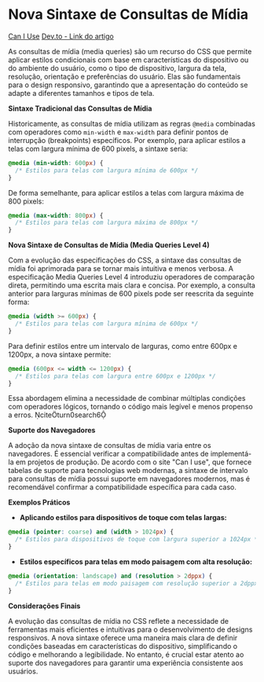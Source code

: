 # Nova Sintaxe de Consultas de Mídia

[Can I Use](https://caniuse.com/?search=media%20queries)
[Dev.to - Link do artigo](https://dev.to/perisicnikola37/new-css-media-queries-syntax-45og?ref=dailydev)

As consultas de mídia (media queries) são um recurso do CSS que permite aplicar estilos condicionais com base em características do dispositivo ou do ambiente do usuário, como o tipo de dispositivo, largura da tela, resolução, orientação e preferências do usuário. Elas são fundamentais para o design responsivo, garantindo que a apresentação do conteúdo se adapte a diferentes tamanhos e tipos de tela.

**Sintaxe Tradicional das Consultas de Mídia**

Historicamente, as consultas de mídia utilizam as regras `@media` combinadas com operadores como `min-width` e `max-width` para definir pontos de interrupção (breakpoints) específicos. Por exemplo, para aplicar estilos a telas com largura mínima de 600 pixels, a sintaxe seria:


```css
@media (min-width: 600px) {
  /* Estilos para telas com largura mínima de 600px */
}
```


De forma semelhante, para aplicar estilos a telas com largura máxima de 800 pixels:


```css
@media (max-width: 800px) {
  /* Estilos para telas com largura máxima de 800px */
}
```


**Nova Sintaxe de Consultas de Mídia (Media Queries Level 4)**

Com a evolução das especificações do CSS, a sintaxe das consultas de mídia foi aprimorada para se tornar mais intuitiva e menos verbosa. A especificação Media Queries Level 4 introduziu operadores de comparação direta, permitindo uma escrita mais clara e concisa. Por exemplo, a consulta anterior para larguras mínimas de 600 pixels pode ser reescrita da seguinte forma:


```css
@media (width >= 600px) {
  /* Estilos para telas com largura mínima de 600px */
}
```


Para definir estilos entre um intervalo de larguras, como entre 600px e 1200px, a nova sintaxe permite:


```css
@media (600px <= width <= 1200px) {
  /* Estilos para telas com largura entre 600px e 1200px */
}
```


Essa abordagem elimina a necessidade de combinar múltiplas condições com operadores lógicos, tornando o código mais legível e menos propenso a erros. citeturn0search6

**Suporte dos Navegadores**

A adoção da nova sintaxe de consultas de mídia varia entre os navegadores. É essencial verificar a compatibilidade antes de implementá-la em projetos de produção. De acordo com o site "Can I use", que fornece tabelas de suporte para tecnologias web modernas, a sintaxe de intervalo para consultas de mídia possui suporte em navegadores modernos, mas é recomendável confirmar a compatibilidade específica para cada caso. 

**Exemplos Práticos**

- **Aplicando estilos para dispositivos de toque com telas largas:**


```css
@media (pointer: coarse) and (width > 1024px) {
  /* Estilos para dispositivos de toque com largura superior a 1024px */
}
```


- **Estilos específicos para telas em modo paisagem com alta resolução:**


```css
@media (orientation: landscape) and (resolution > 2dppx) {
  /* Estilos para telas em modo paisagem com resolução superior a 2dppx */
}
```


**Considerações Finais**

A evolução das consultas de mídia no CSS reflete a necessidade de ferramentas mais eficientes e intuitivas para o desenvolvimento de designs responsivos. A nova sintaxe oferece uma maneira mais clara de definir condições baseadas em características do dispositivo, simplificando o código e melhorando a legibilidade. No entanto, é crucial estar atento ao suporte dos navegadores para garantir uma experiência consistente aos usuários.


